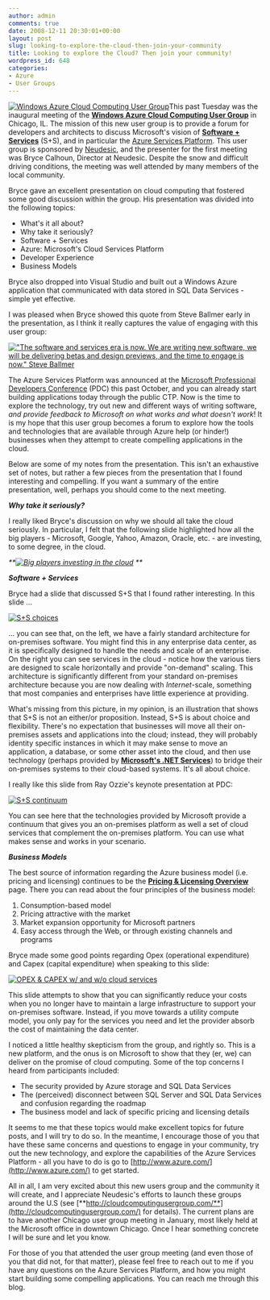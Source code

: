 ```yaml
---
author: admin
comments: true
date: 2008-12-11 20:30:01+00:00
layout: post
slug: looking-to-explore-the-cloud-then-join-your-community
title: Looking to explore the Cloud? Then join your community!
wordpress_id: 648
categories:
- Azure
- User Groups
---
```


[![Windows Azure Cloud Computing User Group](https://wadewegner.blob.core.windows.net/wordpress/content/binary/WindowsLiveWriter/FirstmeetingoftheChicagoWindowsAzureClou_C184/UG-1_thumb.png)](https://wadewegner.blob.core.windows.net/wordpress/content/binary/WindowsLiveWriter/FirstmeetingoftheChicagoWindowsAzureClou_C184/UG-1_2.png)This past Tuesday was the inaugural meeting of the [**Windows Azure Cloud Computing User Group**](http://cloudcomputingusergroup.com/) in Chicago, IL. The mission of this new user group is to provide a forum for developers and architects to discuss Microsoft's vision of [**Software + Services**](http://www.microsoft.com/softwareplusservices/) (S+S), and in particular the [Azure Services Platform](http://www.azure.com/). This user group is sponsored by [Neudesic](http://www.neudesic.com), and the presenter for the first meeting was Bryce Calhoun, Director at Neudesic. Despite the snow and difficult driving conditions, the meeting was well attended by many members of the local community.

Bryce gave an excellent presentation on cloud computing that fostered some good discussion within the group. His presentation was divided into the following topics:

  * What's it all about?  
  * Why take it seriously?  
  * Software + Services  
  * Azure: Microsoft's Cloud Services Platform  
  * Developer Experience  
  * Business Models

Bryce also dropped into Visual Studio and built out a Windows Azure application that communicated with data stored in SQL Data Services - simple yet effective.

I was pleased when Bryce showed this quote from Steve Ballmer early in the presentation, as I think it really captures the value of engaging with this user group:

[!["The software and services era is now. We are writing new software, we will be delivering betas and design previews, and the time to engage is now." Steve Ballmer](https://wadewegner.blob.core.windows.net/wordpress/content/binary/WindowsLiveWriter/FirstmeetingoftheChicagoWindowsAzureClou_C184/UG-2_thumb.png)](https://wadewegner.blob.core.windows.net/wordpress/content/binary/WindowsLiveWriter/FirstmeetingoftheChicagoWindowsAzureClou_C184/UG-2_2.png)

The Azure Services Platform was announced at the [Microsoft Professional Developers Conference](http://www.microsoftpdc.com/) (PDC) this past October, and you can already start building applications today through the public CTP. Now is the time to explore the technology, try out new and different ways of writing software, _and provide feedback to Microsoft on what works and what doesn't work_! It is my hope that this user group becomes a forum to explore how the tools and technologies that are available through Azure help (or hinder!) businesses when they attempt to create compelling applications in the cloud.

Below are some of my notes from the presentation. This isn't an exhaustive set of notes, but rather a few pieces from the presentation that I found interesting and compelling. If you want a summary of the entire presentation, well, perhaps you should come to the next meeting.

**_Why take it seriously?_**

I really liked Bryce's discussion on why we should all take the cloud seriously. In particular, I felt that the following slide highlighted how all the big players - Microsoft, Google, Yahoo, Amazon, Oracle, etc. - are investing, to some degree, in the cloud.

_**[![Big players investing in the cloud](https://wadewegner.blob.core.windows.net/wordpress/content/binary/WindowsLiveWriter/FirstmeetingoftheChicagoWindowsAzureClou_C184/UG-5_thumb.png)](https://wadewegner.blob.core.windows.net/wordpress/content/binary/WindowsLiveWriter/FirstmeetingoftheChicagoWindowsAzureClou_C184/UG-5_2.png) **_

_**Software + Services**_

Bryce had a slide that discussed S+S that I found rather interesting. In this slide ...

[![S+S choices](https://wadewegner.blob.core.windows.net/wordpress/content/binary/WindowsLiveWriter/FirstmeetingoftheChicagoWindowsAzureClou_C184/UG-3_thumb.png)](https://wadewegner.blob.core.windows.net/wordpress/content/binary/WindowsLiveWriter/FirstmeetingoftheChicagoWindowsAzureClou_C184/UG-3_2.png)

... you can see that, on the left, we have a fairly standard architecture for on-premises software. You might find this in any enterprise data center, as it is specifically designed to handle the needs and scale of an enterprise. On the right you can see services in the cloud - notice how the various tiers are designed to scale horizontally and provide "on-demand" scaling. This architecture is significantly different from your standard on-premises architecture because you are now dealing with _Internet_-scale, something that most companies and enterprises have little experience at providing.

What's missing from this picture, in my opinion, is an illustration that shows that S+S is not an either/or proposition. Instead, S+S is about choice and flexibility. There's no expectation that businesses will move all their on-premises assets and applications into the cloud; instead, they will probably identity specific instances in which it may make sense to move an application, a database, or some other asset into the cloud, and then use technology (perhaps provided by [**Microsoft's .NET Services**](http://www.microsoft.com/azure/netservices.mspx)) to bridge their on-premises systems to their cloud-based systems. It's all about choice.

I really like this slide from Ray Ozzie's keynote presentation at PDC:

[![S+S continuum](https://wadewegner.blob.core.windows.net/wordpress/content/binary/WindowsLiveWriter/FirstmeetingoftheChicagoWindowsAzureClou_C184/UG-6_thumb.png)](https://wadewegner.blob.core.windows.net/wordpress/content/binary/WindowsLiveWriter/FirstmeetingoftheChicagoWindowsAzureClou_C184/UG-6_2.png)

You can see here that the technologies provided by Microsoft provide a continuum that gives you an on-premises platform as well a set of cloud services that complement the on-premises platform. You can use what makes sense and works in your scenario.

**_Business Models_**

The best source of information regarding the Azure business model (i.e. pricing and licensing) continues to be the [**Pricing & Licensing Overview**](http://www.microsoft.com/azure/pricing.mspx) page. There you can read about the four principles of the business model:

  1. Consumption-based model  
  2. Pricing attractive with the market  
  3. Market expansion opportunity for Microsoft partners  
  4. Easy access through the Web, or through existing channels and programs

Bryce made some good points regarding Opex (operational expenditure) and Capex (capital expenditure) when speaking to this slide:

[![OPEX & CAPEX w/ and w/o cloud services](https://wadewegner.blob.core.windows.net/wordpress/content/binary/WindowsLiveWriter/FirstmeetingoftheChicagoWindowsAzureClou_C184/UG-4_thumb_1.png)](https://wadewegner.blob.core.windows.net/wordpress/content/binary/WindowsLiveWriter/FirstmeetingoftheChicagoWindowsAzureClou_C184/UG-4_4.png)

This slide attempts to show that you can significantly reduce your costs when you no longer have to maintain a large infrastructure to support your on-premises software. Instead, if you move towards a utility compute model, you only pay for the services you need and let the provider absorb the cost of maintaining the data center.

I noticed a little healthy skepticism from the group, and rightly so. This is a new platform, and the onus is on Microsoft to show that they (er, we) can deliver on the promise of cloud computing. Some of the top concerns I heard from participants included:

  * The security provided by Azure storage and SQL Data Services  
  * The (perceived) disconnect between SQL Server and SQL Data Services and confusion regarding the roadmap 
  * The business model and lack of specific pricing and licensing details

It seems to me that these topics would make excellent topics for future posts, and I will try to do so. In the meantime, I encourage those of you that have these same concerns and questions to engage in your community, try out the new technology, and explore the capabilities of the Azure Services Platform - all you have to do is go to [http://www.azure.com/](http://www.azure.com/) to get started.

All in all, I am very excited about this new users group and the community it will create, and I appreciate Neudesic's efforts to launch these groups around the U.S (see [**http://cloudcomputingusergroup.com/**](http://cloudcomputingusergroup.com/) for details). The current plans are to have another Chicago user group meeting in January, most likely held at the Microsoft office in downtown Chicago. Once I hear something concrete I will be sure and let you know.

For those of you that attended the user group meeting (and even those of you that did not, for that matter), please feel free to reach out to me if you have any questions on the Azure Services Platform, and how you might start building some compelling applications. You can reach me through this blog.
